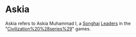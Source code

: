 # Askia

Askia refers to Askia Muhammad I, a [Songhai](Songhai) [Leaders](leader) in the "[Civilization%20%28series%29](Civilization)" games. 
